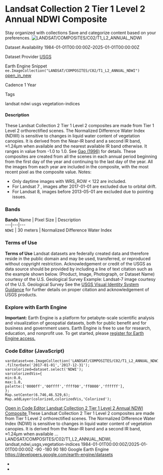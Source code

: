  
#  Landsat Collection 2 Tier 1 Level 2 Annual NDWI Composite 
Stay organized with collections  Save and categorize content based on your preferences. 
![LANDSAT/COMPOSITES/C02/T1_L2_ANNUAL_NDWI](https://developers.google.com/earth-engine/datasets/images/LANDSAT/LANDSAT_COMPOSITES_C02_T1_L2_ANNUAL_NDWI_sample.png) 

Dataset Availability
    1984-01-01T00:00:00Z–2025-01-01T00:00:00Z 

Dataset Provider
     [ USGS ](https://landsat.usgs.gov/) 

Earth Engine Snippet
     `    ee.ImageCollection("LANDSAT/COMPOSITES/C02/T1_L2_ANNUAL_NDWI")   ` [ open_in_new ](https://code.earthengine.google.com/?scriptPath=Examples:Datasets/LANDSAT/LANDSAT_COMPOSITES_C02_T1_L2_ANNUAL_NDWI) 

Cadence
    1 Year 

Tags
    
landsat
ndwi
usgs
vegetation-indices
#### Description
These Landsat Collection 2 Tier 1 Level 2 composites are made from Tier 1 Level 2 orthorectified scenes.
The Normalized Difference Water Index (NDWI) is sensitive to changes in liquid water content of vegetation canopies. It is derived from the Near-IR band and a second IR band, ≈1.24μm when available and the nearest available IR band otherwise. It ranges in value from -1.0 to 1.0. See [Gao (1996)](https://www.sciencedirect.com/science/article/pii/S0034425796000673) for details.
These composites are created from all the scenes in each annual period beginning from the first day of the year and continuing to the last day of the year. All the images from each year are included in the composite, with the most recent pixel as the composite value.
Notes:
  * Only daytime images with WRS_ROW < 122 are included.
  * For Landsat 7 , images after 2017-01-01 are excluded due to orbital drift.
  * For Landsat 8, images before 2013-05-01 are excluded due to pointing issues.


### Bands
**Bands**
Name | Pixel Size | Description  
---|---|---  
`NDWI` |  30 meters  | Normalized Difference Water Index  
### Terms of Use
**Terms of Use**
Landsat datasets are federally created data and therefore reside in the public domain and may be used, transferred, or reproduced without copyright restriction.
Acknowledgement or credit of the USGS as data source should be provided by including a line of text citation such as the example shown below.
(Product, Image, Photograph, or Dataset Name) courtesy of the U.S. Geological Survey
Example: Landsat-7 image courtesy of the U.S. Geological Survey
See the [USGS Visual Identity System Guidance](https://www.usgs.gov/information-policies-and-instructions/usgs-visual-identity-system) for further details on proper citation and acknowledgement of USGS products.
### Explore with Earth Engine
**Important:** Earth Engine is a platform for petabyte-scale scientific analysis and visualization of geospatial datasets, both for public benefit and for business and government users. Earth Engine is free to use for research, education, and nonprofit use. To get started, please [register for Earth Engine access.](https://console.cloud.google.com/earth-engine)
### Code Editor (JavaScript)
```
vardataset=ee.ImageCollection('LANDSAT/COMPOSITES/C02/T1_L2_ANNUAL_NDWI')
.filterDate('2017-01-01','2017-12-31');
varcolorized=dataset.select('NDWI');
varcolorizedVis={
min:0.0,
max:1.0,
palette:['0000ff','00ffff','ffff00','ff0000','ffffff'],
};
Map.setCenter(6.746,46.529,6);
Map.addLayer(colorized,colorizedVis,'Colorized');
```
[ Open in Code Editor ](https://code.earthengine.google.com/?scriptPath=Examples:Datasets/LANDSAT/LANDSAT_COMPOSITES_C02_T1_L2_ANNUAL_NDWI)
[ Landsat Collection 2 Tier 1 Level 2 Annual NDWI Composite ](https://developers.google.com/earth-engine/datasets/catalog/LANDSAT_COMPOSITES_C02_T1_L2_ANNUAL_NDWI)
These Landsat Collection 2 Tier 1 Level 2 composites are made from Tier 1 Level 2 orthorectified scenes. The Normalized Difference Water Index (NDWI) is sensitive to changes in liquid water content of vegetation canopies. It is derived from the Near-IR band and a second IR band, ≈1.24μm when available …
LANDSAT/COMPOSITES/C02/T1_L2_ANNUAL_NDWI, landsat,ndwi,usgs,vegetation-indices 
1984-01-01T00:00:00Z/2025-01-01T00:00:00Z
-90 -180 90 180 
Google Earth Engine
https://developers.google.com/earth-engine/datasets
  * [ ](https://doi.org/https://landsat.usgs.gov/)
  * [ ](https://doi.org/https://developers.google.com/earth-engine/datasets/catalog/LANDSAT_COMPOSITES_C02_T1_L2_ANNUAL_NDWI)



